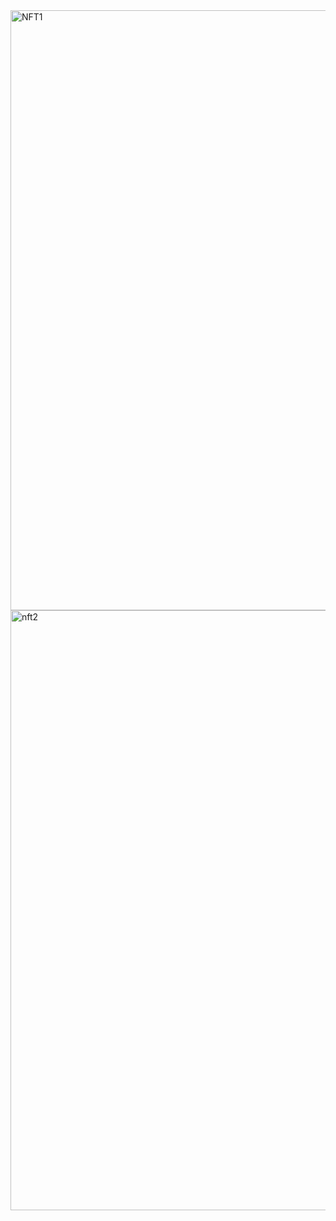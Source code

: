 <img width="960" alt="NFT1" src="https://user-images.githubusercontent.com/105941681/223134007-f0bb4e28-6d4c-46dd-a0ba-f65164ee2e08.png">

<img width="960" alt="nft2" src="https://user-images.githubusercontent.com/105941681/223134604-4fd352ce-df34-40c4-83ca-51af68138a58.png">
